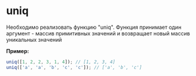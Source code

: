 # uniq

Необходимо реализовать функцию "uniq". 
Функция принимает один аргумент - массив примитивных значений и возвращает 
новый массив уникальных значений

**Пример:**
```javascript
uniq([1, 2, 2, 3, 1, 4]); // [1, 2, 3, 4]
uniq(['a', 'a', 'b', 'c', 'c']); // ['a', 'b', 'c']
```
